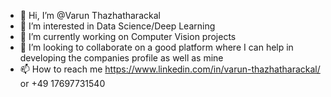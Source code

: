 - 👋 Hi, I’m @Varun Thazhatharackal
- 👀 I’m interested in Data Science/Deep Learning
- 🌱 I’m currently working on Computer Vision projects
- 💞️ I’m looking to collaborate on a good platform where I can help in developing the companies profile as well as mine
- 📫 How to reach me https://www.linkedin.com/in/varun-thazhatharackal/  or +49 17697731540

<!---
Varun24695/Varun24695 is a ✨ special ✨ repository because its `README.md` (this file) appears on your GitHub profile.
You can click the Preview link to take a look at your changes.
--->
